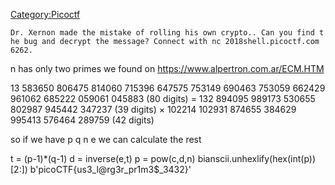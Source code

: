[Category:Picoctf](/Category:Picoctf "wikilink")

`Dr. Xernon made the mistake of rolling his own crypto.. Can you find the bug and decrypt the message? Connect with nc 2018shell.picoctf.com 6262. `

n has only two primes we found on <https://www.alpertron.com.ar/ECM.HTM>

13 583650 806475 814060 715396 647575 753149 690463 753059 662429 961062
685222 059061 045883 (80 digits) = 132 894095 989173 530655 802987
945442 347237 (39 digits) × 102214 102931 874655 384629 995413 576464
289759 (42 digits)

so if we have p q n e we can calculate the rest

t = (p-1)\*(q-1) d = inverse(e,t) p = pow(c,d,n)
bianscii.unhexlify(hex(int(p))\[2:\])
b'picoCTF{us3_l@rg3r_pr1m3$_3432}'